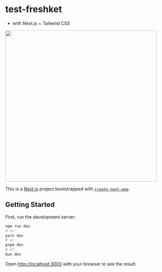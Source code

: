 # test-freshket

- with Next.js + Tailwind CSS

[<img src="https://isntautomatic.com/test-freshket.png" width="480" target="_blank" />](https://isntautomatic.com/test-freshket.png)

This is a [Next.js](https://nextjs.org/) project bootstrapped with [`create-next-app`](https://github.com/vercel/next.js/tree/canary/packages/create-next-app).

## Getting Started

First, run the development server:

```bash
npm run dev
# or
yarn dev
# or
pnpm dev
# or
bun dev
```

Open [http://localhost:3000](http://localhost:3000) with your browser to see the result.
